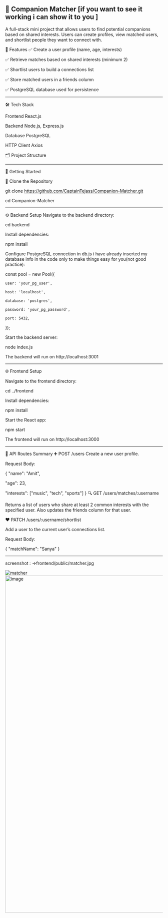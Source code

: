 ## 👥 Companion Matcher [if you want to see it working i can show it to you ] ##

A full-stack mini project that allows users to find potential companions based on shared interests. Users can create profiles, view matched users, and shortlist people they want to connect with.

📌 Features
✅ Create a user profile (name, age, interests)

✅ Retrieve matches based on shared interests (minimum 2)

✅ Shortlist users to build a connections list

✅ Store matched users in a friends column

✅ PostgreSQL database used for persistence

----

🛠 Tech Stack

Frontend	React.js

Backend	Node.js, Express.js

Database	PostgreSQL

HTTP Client	Axios

🗂️ Project Structure

-----

🚀 Getting Started

📁 Clone the Repository

git clone https://github.com/CaptainTejass/Companion-Matcher.git

cd Companion-Matcher

----

⚙️ Backend Setup
Navigate to the backend directory:


cd backend

Install dependencies:

npm install

Configure PostgreSQL connection in db.js  i have already inserted my database info in the code only to make things easy for you(not good practice):


const pool = new Pool({

    user: 'your_pg_user',
  
    host: 'localhost',
  
    database: 'postgres',
  
    password: 'your_pg_password',
  
    port: 5432,
});

Start the backend server:

node index.js

The backend will run on http://localhost:3001

----

🌐 Frontend Setup

Navigate to the frontend directory:


cd ../frontend

Install dependencies:


npm install

Start the React app:

npm start

The frontend will run on http://localhost:3000

----

🧪 API Routes Summary
➕ POST /users
Create a new user profile.

Request Body:

{
   "name": "Amit",
  
   "age": 23,
  
   "interests": ["music", "tech", "sports"]
}
🔍 GET /users/matches/:username

Returns a list of users who share at least 2 common interests with the specified user. Also updates the friends column for that user.

❤️ PATCH /users/:username/shortlist

Add a user to the current user’s connections list.

Request Body:

{
  "matchName": "Sanya"
}

----

screenshot : 
->frontend/public/matcher.jpg

![matcher](https://github.com/user-attachments/assets/fcad2644-2c39-4431-b066-04b3c087b061)
<img width="1919" height="1078" alt="image" src="https://github.com/user-attachments/assets/9a599678-33ec-448c-a094-55ae3c71274e" />




